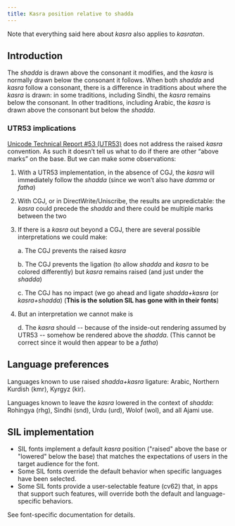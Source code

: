 ```yaml
---
title: Kasra position relative to shadda
---
```

Note that everything said here about _kasra_ also applies to _kasratan_.

## Introduction
The _shadda_ is drawn above the consonant it modifies, and the _kasra_ is normally drawn below the consonant it follows. When both _shadda_ and _kasra_ follow a consonant, there is a difference in traditions about where the _kasra_ is drawn: in some traditions, including Sindhi, the _kasra_ remains below the consonant. In other traditions, including Arabic, the _kasra_ is drawn above the consonant but below the _shadda_. 

### UTR53 implications

[Unicode Technical Report #53 (UTR53)](https://unicode.org/reports/tr53/) does not address the raised _kasra_ convention. As such it doesn’t tell us what to do if there are other “above marks” on the base. But we can make some observations:

1. With a UTR53 implementation, in the absence of CGJ, the _kasra_ will immediately follow the _shadda_ (since we won’t also have _damma_ or _fatha_)

1. With CGJ, or in DirectWrite/Uniscribe, the results are unpredictable: the _kasra_ could precede the _shadda_ and there could be multiple marks between the two 

1. If there is a _kasra_ out beyond a CGJ, there are several possible interpretations we could make:

   a. The CGJ prevents the raised _kasra_

   b. The CGJ prevents the ligation (to allow _shadda_ and _kasra_ to be colored differently) but _kasra_ remains raised (and just under the _shadda_)

   c. The CGJ has no impact (we go ahead and ligate _shadda+kasra_ (or _kasra+shadda_) (**This is the solution SIL has gone with in their fonts**)

1. But an interpretation we cannot make is

   d. The _kasra_ should -- because of the inside-out rendering assumed by UTR53 -- somehow be rendered above the _shadda_.  (This cannot be correct since it would then appear to be a _fatha_)


## Language preferences

Languages known to use raised _shadda+kasra_ ligature: Arabic, Northern Kurdish (kmr), Kyrgyz (kir).

Languages known to leave the _kasra_ lowered in the context of _shadda_: Rohingya (rhg), Sindhi (snd), Urdu (urd), Wolof (wol), and all Ajami use.

## SIL implementation

- SIL fonts implement a default _kasra_ position ("raised" above the base or "lowered" below the base) that matches the expectations of users in the target audience for the font.
- Some SIL fonts override the default behavior when specific languages have been selected.
- Some SIL fonts provide a user-selectable feature (cv62) that, in apps that support such features, will override both the default and language-specific behaviors.

See font-specific documentation for details.
